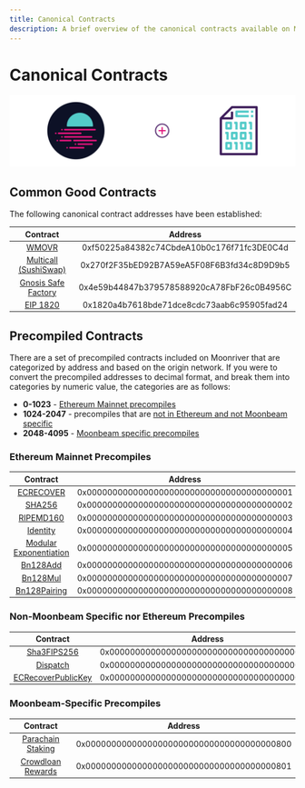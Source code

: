 ```yaml
---
title: Canonical Contracts
description: A brief overview of the canonical contracts available on Moonriver.
---
```


# Canonical Contracts

![Staking Moonbeam Banner](/images/canonical-contracts/canonical-contracts-banner.png)

## Common Good Contracts

The following canonical contract addresses have been established:

|                                                                Contract                                                                |                  Address                   |
|:--------------------------------------------------------------------------------------------------------------------------------------:|:------------------------------------------:|
|         [WMOVR](https://blockscout.moonriver.moonbeam.network/address/0xf50225a84382c74CbdeA10b0c176f71fc3DE0C4d/transactions)         | 0xf50225a84382c74CbdeA10b0c176f71fc3DE0C4d |
| [Multicall (SushiSwap)](https://blockscout.moonriver.moonbeam.network/address/0x270f2F35bED92B7A59eA5F08F6B3fd34c8D9D9b5/transactions) | 0x270f2F35bED92B7A59eA5F08F6B3fd34c8D9D9b5 |
|  [Gnosis Safe Factory](https://blockscout.moonriver.moonbeam.network/address/0x4e59b44847b379578588920cA78FbF26c0B4956C/transactions)  | 0x4e59b44847b379578588920cA78FbF26c0B4956C |
|                                          [EIP 1820](https://eips.ethereum.org/EIPS/eip-1820)                                           | 0x1820a4b7618bde71dce8cdc73aab6c95905fad24 |

## Precompiled Contracts

There are a set of precompiled contracts included on Moonriver that are categorized by address and based on the origin network. If you were to convert the precompiled addresses to decimal format, and break them into categories by numeric value, the categories are as follows:

- **0-1023** - [Ethereum Mainnet precompiles](#ethereum-mainnet-precompiles)
- **1024-2047** - precompiles that are [not in Ethereum and not Moonbeam specific](#non-moonbeam-specific-nor-ethereum-precomiles)
- **2048-4095** - [Moonbeam specific precompiles](#moonbeam-specific-precompiles)
### Ethereum Mainnet Precompiles

|                                                      Contract                                                       |                  Address                   |
|:-------------------------------------------------------------------------------------------------------------------:|:------------------------------------------:|
|                     [ECRECOVER](/builders/tools/precompiles/#verify-signatures-with-ecrecover/)                     | 0x0000000000000000000000000000000000000001 |
|                             [SHA256](/builders/tools/precompiles/#hashing-with-sha256/)                             | 0x0000000000000000000000000000000000000002 |
|                         [RIPEMD160](/builders/tools/precompiles/#hashing-with-ripemd-160/)                          | 0x0000000000000000000000000000000000000003 |
|                           [Identity](/builders/tools/precompiles/#the-identity-function/)                           | 0x0000000000000000000000000000000000000004 |
|                   [Modular Exponentiation](/builders/tools/precompiles/#modular-exponentiation/)                    | 0x0000000000000000000000000000000000000005 |
|     [Bn128Add](https://paritytech.github.io/frontier/rustdocs/pallet_evm_precompile_bn128/struct.Bn128Add.html)     | 0x0000000000000000000000000000000000000006 |
|     [Bn128Mul](https://paritytech.github.io/frontier/rustdocs/pallet_evm_precompile_bn128/struct.Bn128Mul.html)     | 0x0000000000000000000000000000000000000007 |
| [Bn128Pairing](https://paritytech.github.io/frontier/rustdocs/pallet_evm_precompile_bn128/struct.Bn128Pairing.html) | 0x0000000000000000000000000000000000000008 |

### Non-Moonbeam Specific nor Ethereum Precompiles

|                                                             Contract                                                             |                  Address                   |
|:--------------------------------------------------------------------------------------------------------------------------------:|:------------------------------------------:|
|       [Sha3FIPS256](https://paritytech.github.io/frontier/rustdocs/pallet_evm_precompile_sha3fips/struct.Sha3FIPS256.html)       | 0x0000000000000000000000000000000000000400 |
|          [Dispatch](https://paritytech.github.io/frontier/rustdocs/pallet_evm_precompile_dispatch/struct.Dispatch.html)          | 0x0000000000000000000000000000000000000401 |
| [ECRecoverPublicKey](https://paritytech.github.io/frontier/rustdocs/pallet_evm_precompile_simple/struct.ECRecoverPublicKey.html) | 0x0000000000000000000000000000000000000402 |

### Moonbeam-Specific Precompiles

|                                                          Contract                                                           |                  Address                   |
|:---------------------------------------------------------------------------------------------------------------------------:|:------------------------------------------:|
|  [Parachain Staking](https://github.com/PureStake/moonbeam/blob/master/precompiles/parachain-staking/StakingInterface.sol)  | 0x0000000000000000000000000000000000000800 |
| [Crowdloan Rewards](https://github.com/PureStake/moonbeam/blob/master/precompiles/crowdloan-rewards/CrowdloanInterface.sol) | 0x0000000000000000000000000000000000000801 |
